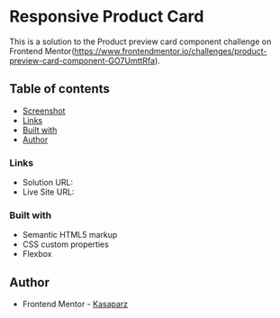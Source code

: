 # Responsive Product Card

This is a solution to the Product preview card component challenge on Frontend Mentor(https://www.frontendmentor.io/challenges/product-preview-card-component-GO7UmttRfa).

## Table of contents

- [Screenshot](#screenshot)
- [Links](#links)
- [Built with](#built-with)
- [Author](#author)

### Links

- Solution URL:
- Live Site URL:

### Built with

- Semantic HTML5 markup
- CSS custom properties
- Flexbox

## Author

- Frontend Mentor - [Kasaparz](https://www.frontendmentor.io/profile/kasaparz)
